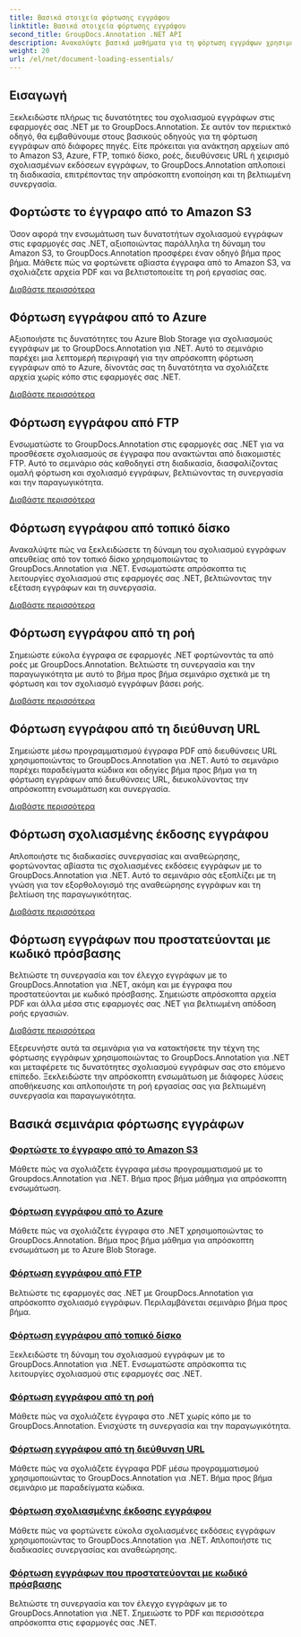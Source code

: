 ```yaml
---
title: Βασικά στοιχεία φόρτωσης εγγράφου
linktitle: Βασικά στοιχεία φόρτωσης εγγράφου
second_title: GroupDocs.Annotation .NET API
description: Ανακαλύψτε βασικά μαθήματα για τη φόρτωση εγγράφων χρησιμοποιώντας το GroupDocs.Annotation .NET. Ενσωματώστε απρόσκοπτα το Amazon S3, το Azure, το FTP, τον τοπικό δίσκο, τις ροές και άλλα.
weight: 20
url: /el/net/document-loading-essentials/
---
```

## Εισαγωγή

Ξεκλειδώστε πλήρως τις δυνατότητες του σχολιασμού εγγράφων στις εφαρμογές σας .NET με το GroupDocs.Annotation. Σε αυτόν τον περιεκτικό οδηγό, θα εμβαθύνουμε στους βασικούς οδηγούς για τη φόρτωση εγγράφων από διάφορες πηγές. Είτε πρόκειται για ανάκτηση αρχείων από το Amazon S3, Azure, FTP, τοπικό δίσκο, ροές, διευθύνσεις URL ή χειρισμό σχολιασμένων εκδόσεων εγγράφων, το GroupDocs.Annotation απλοποιεί τη διαδικασία, επιτρέποντας την απρόσκοπτη ενοποίηση και τη βελτιωμένη συνεργασία.

## Φορτώστε το έγγραφο από το Amazon S3
Όσον αφορά την ενσωμάτωση των δυνατοτήτων σχολιασμού εγγράφων στις εφαρμογές σας .NET, αξιοποιώντας παράλληλα τη δύναμη του Amazon S3, το GroupDocs.Annotation προσφέρει έναν οδηγό βήμα προς βήμα. Μάθετε πώς να φορτώνετε αβίαστα έγγραφα από το Amazon S3, να σχολιάζετε αρχεία PDF και να βελτιστοποιείτε τη ροή εργασίας σας.

[Διαβάστε περισσότερα](./load-document-from-amazon-s3/)

## Φόρτωση εγγράφου από το Azure
Αξιοποιήστε τις δυνατότητες του Azure Blob Storage για σχολιασμούς εγγράφων με το GroupDocs.Annotation για .NET. Αυτό το σεμινάριο παρέχει μια λεπτομερή περιγραφή για την απρόσκοπτη φόρτωση εγγράφων από το Azure, δίνοντάς σας τη δυνατότητα να σχολιάζετε αρχεία χωρίς κόπο στις εφαρμογές σας .NET.

[Διαβάστε περισσότερα](./load-document-from-azure/)

## Φόρτωση εγγράφου από FTP
Ενσωματώστε το GroupDocs.Annotation στις εφαρμογές σας .NET για να προσθέσετε σχολιασμούς σε έγγραφα που ανακτώνται από διακομιστές FTP. Αυτό το σεμινάριο σάς καθοδηγεί στη διαδικασία, διασφαλίζοντας ομαλή φόρτωση και σχολιασμό εγγράφων, βελτιώνοντας τη συνεργασία και την παραγωγικότητα.

[Διαβάστε περισσότερα](./load-document-from-ftp/)

## Φόρτωση εγγράφου από τοπικό δίσκο
Ανακαλύψτε πώς να ξεκλειδώσετε τη δύναμη του σχολιασμού εγγράφων απευθείας από τον τοπικό δίσκο χρησιμοποιώντας το GroupDocs.Annotation για .NET. Ενσωματώστε απρόσκοπτα τις λειτουργίες σχολιασμού στις εφαρμογές σας .NET, βελτιώνοντας την εξέταση εγγράφων και τη συνεργασία.

[Διαβάστε περισσότερα](./load-document-from-local-disk/)

## Φόρτωση εγγράφου από τη ροή
Σημειώστε εύκολα έγγραφα σε εφαρμογές .NET φορτώνοντάς τα από ροές με GroupDocs.Annotation. Βελτιώστε τη συνεργασία και την παραγωγικότητα με αυτό το βήμα προς βήμα σεμινάριο σχετικά με τη φόρτωση και τον σχολιασμό εγγράφων βάσει ροής.

[Διαβάστε περισσότερα](./load-document-from-stream/)

## Φόρτωση εγγράφου από τη διεύθυνση URL
Σημειώστε μέσω προγραμματισμού έγγραφα PDF από διευθύνσεις URL χρησιμοποιώντας το GroupDocs.Annotation για .NET. Αυτό το σεμινάριο παρέχει παραδείγματα κώδικα και οδηγίες βήμα προς βήμα για τη φόρτωση εγγράφων από διευθύνσεις URL, διευκολύνοντας την απρόσκοπτη ενσωμάτωση και συνεργασία.

[Διαβάστε περισσότερα](./load-document-from-url/)

## Φόρτωση σχολιασμένης έκδοσης εγγράφου
Απλοποιήστε τις διαδικασίες συνεργασίας και αναθεώρησης, φορτώνοντας αβίαστα τις σχολιασμένες εκδόσεις εγγράφων με το GroupDocs.Annotation για .NET. Αυτό το σεμινάριο σάς εξοπλίζει με τη γνώση για τον εξορθολογισμό της αναθεώρησης εγγράφων και τη βελτίωση της παραγωγικότητας.

[Διαβάστε περισσότερα](./loading-annotated-document-version/)

## Φόρτωση εγγράφων που προστατεύονται με κωδικό πρόσβασης
Βελτιώστε τη συνεργασία και τον έλεγχο εγγράφων με το GroupDocs.Annotation για .NET, ακόμη και με έγγραφα που προστατεύονται με κωδικό πρόσβασης. Σημειώστε απρόσκοπτα αρχεία PDF και άλλα μέσα στις εφαρμογές σας .NET για βελτιωμένη απόδοση ροής εργασιών.

[Διαβάστε περισσότερα](./load-password-protected-documents/)

Εξερευνήστε αυτά τα σεμινάρια για να κατακτήσετε την τέχνη της φόρτωσης εγγράφων χρησιμοποιώντας το GroupDocs.Annotation για .NET και μεταφέρετε τις δυνατότητες σχολιασμού εγγράφων σας στο επόμενο επίπεδο. Ξεκλειδώστε την απρόσκοπτη ενσωμάτωση με διάφορες λύσεις αποθήκευσης και απλοποιήστε τη ροή εργασίας σας για βελτιωμένη συνεργασία και παραγωγικότητα.
## Βασικά σεμινάρια φόρτωσης εγγράφων
### [Φορτώστε το έγγραφο από το Amazon S3](./load-document-from-amazon-s3/)
Μάθετε πώς να σχολιάζετε έγγραφα μέσω προγραμματισμού με το Groupdocs.Annotation για .NET. Βήμα προς βήμα μάθημα για απρόσκοπτη ενσωμάτωση.
### [Φόρτωση εγγράφου από το Azure](./load-document-from-azure/)
Μάθετε πώς να σχολιάζετε έγγραφα στο .NET χρησιμοποιώντας το GroupDocs.Annotation. Βήμα προς βήμα μάθημα για απρόσκοπτη ενσωμάτωση με το Azure Blob Storage.
### [Φόρτωση εγγράφου από FTP](./load-document-from-ftp/)
Βελτιώστε τις εφαρμογές σας .NET με GroupDocs.Annotation για απρόσκοπτο σχολιασμό εγγράφων. Περιλαμβάνεται σεμινάριο βήμα προς βήμα.
### [Φόρτωση εγγράφου από τοπικό δίσκο](./load-document-from-local-disk/)
Ξεκλειδώστε τη δύναμη του σχολιασμού εγγράφων με το GroupDocs.Annotation για .NET. Ενσωματώστε απρόσκοπτα τις λειτουργίες σχολιασμού στις εφαρμογές σας .NET.
### [Φόρτωση εγγράφου από τη ροή](./load-document-from-stream/)
Μάθετε πώς να σχολιάζετε έγγραφα στο .NET χωρίς κόπο με το GroupDocs.Annotation. Ενισχύστε τη συνεργασία και την παραγωγικότητα.
### [Φόρτωση εγγράφου από τη διεύθυνση URL](./load-document-from-url/)
Μάθετε πώς να σχολιάζετε έγγραφα PDF μέσω προγραμματισμού χρησιμοποιώντας το GroupDocs.Annotation για .NET. Βήμα προς βήμα σεμινάριο με παραδείγματα κώδικα.
### [Φόρτωση σχολιασμένης έκδοσης εγγράφου](./loading-annotated-document-version/)
Μάθετε πώς να φορτώνετε εύκολα σχολιασμένες εκδόσεις εγγράφων χρησιμοποιώντας το GroupDocs.Annotation για .NET. Απλοποιήστε τις διαδικασίες συνεργασίας και αναθεώρησης.
### [Φόρτωση εγγράφων που προστατεύονται με κωδικό πρόσβασης](./load-password-protected-documents/)
Βελτιώστε τη συνεργασία και τον έλεγχο εγγράφων με το GroupDocs.Annotation για .NET. Σημειώστε το PDF και περισσότερα απρόσκοπτα στις εφαρμογές σας .NET.